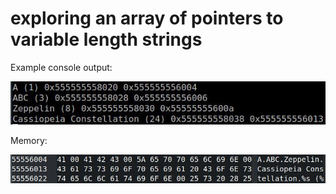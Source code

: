 # exploring an array of pointers to variable length strings

Example console output:

![console output](console_output.jpg)

Memory:

![memory](memory_ba.jpg)
